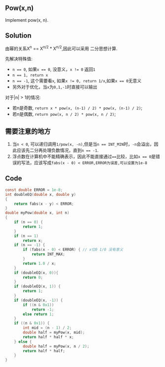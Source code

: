 ## Pow(x,n)

Implement pow(x, n).

## Solution

由幂的关系X<sup>n</sup> == X<sup>n/2</sup> * X<sup>n/2</sup>,因此可以采用
二分思想计算.

先解决特殊值:

* `n == 0`, 如果`x == 0`, 没意义，`x != 0` 返回`1`
* `n == 1, return x`
* `n == -1`, 这个需要看`x`, 如果`x != 0, return 1/x`,如果`x == 0`无意义
* 另外对于优化，当`x`为`0,1,-1`时直接可以输出


对于|n| > 1的情况:

* 若n是奇数, `return x * pow(x, (n-1) / 2) * pow(x, (n-1) / 2)`;
* 若n是偶数, `return pow(x, n / 2) * pow(x, n / 2)`;


## 需要注意的地方

1. 当`n < 0`, 可以递归调用`1/pow(x, -n)`,但是当`n == INT_MIN`时，`-n`会溢出，因此应该先二分再处理负数情况，直到`n == -1`.
2. 浮点数在计算机中不能精确表示，因此不能直接通过`==`比较，比如`x == 0`是错误的写法，应该写成`fabs(x - 0) < ERROR,ERROR为误差,可以设置为1e-8`

## Code
```c
const double ERROR = 1e-8;
int doubleEQ(double x, double y)
{
	return fabs(x - y) < ERROR;
}
double myPow(double x, int n)
{
	if (n == 0) {
		return 1;
	}
	if (n == 1)
		return x;
	if (n == -1) {
		if (fabs(x - 0) < ERROR) { // x位0 1/0 没有意义
			return INT_MAX;
		}
		return 1.0 / x;
	}
	if (doubleEQ(x, 0)){
		return 0;
	}
	if (doubleEQ(x, 1)) {
		return 1;
	}
	if (doubleEQ(x, -1)) {
		if ((n & 0x1))
			return -1;
		else return 1;
	}
	if ((n & 0x1)) {
		int mid = (n - 1) / 2;
		double half = myPow(x, mid);
		return half * half * x;
	} else {
		double half = myPow(x, n / 2);
		return half * half;
	}
}
```
